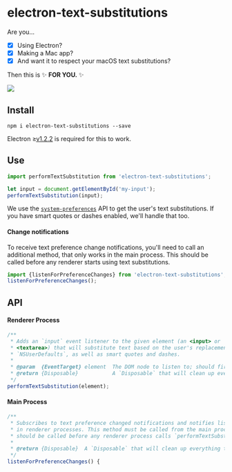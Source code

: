 # electron-text-substitutions

Are you…
  - [x] Using Electron?
  - [x] Making a Mac app?
  - [x] And want it to respect your macOS text substitutions?

Then this is :sparkles: **FOR YOU.** :sparkles:

![](https://s3.amazonaws.com/f.cl.ly/items/1l1Y1V0F042r2C0L1e20/Image%202016-06-06%20at%207.28.44%20PM.png?v=6aa3150f)

## Install

```
npm i electron-text-substitutions --save
```

Electron ≥[v1.2.2](https://github.com/electron/electron/releases/tag/v1.2.2) is required for this to work.

## Use

``` js
import performTextSubstitution from 'electron-text-substitutions';

let input = document.getElementById('my-input');
performTextSubstitution(input);
```

We use the [`system-preferences`](http://electron.atom.io/docs/api/system-preferences/#systempreferences) API to get the user's text substitutions. If you have smart quotes or dashes enabled, we'll handle that too.

#### Change notifications

To receive text preference change notifications, you'll need to call an additional method, that only works in the main process. This should be called before any renderer starts using text substitutions.

``` js
import {listenForPreferenceChanges} from 'electron-text-substitutions';
listenForPreferenceChanges();
```

## API

#### Renderer Process

``` js
/**
 * Adds an `input` event listener to the given element (an <input> or
 * <textarea>) that will substitute text based on the user's replacements in
 * `NSUserDefaults`, as well as smart quotes and dashes.
 *
 * @param  {EventTarget} element  The DOM node to listen to; should fire the `input` event
 * @return {Disposable}           A `Disposable` that will clean up everything this method did
 */
performTextSubstitution(element);
```

#### Main Process

``` js
/**
 * Subscribes to text preference changed notifications and notifies listeners
 * in renderer processes. This method must be called from the main process, and
 * should be called before any renderer process calls `performTextSubstitution`.
 *
 * @return {Disposable}  A `Disposable` that will clean up everything this method did
 */
listenForPreferenceChanges() {
```
